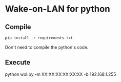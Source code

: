 # Wake-on-LAN for python
## Compile
```bash
pip install -r requirements.txt
```
Don't need to compile the python's code. 

## Execute
python wol.py -m XX:XX:XX:XX:XX:XX -b 192.168.1.255